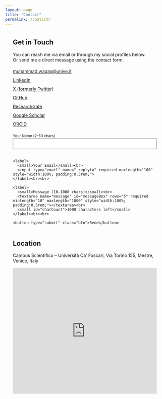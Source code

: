 ```yaml
---
layout: page
title: "Contact"
permalink: /contact/
---
```


<div style="display:flex; flex-wrap:wrap; gap:2rem; padding:1.5rem;">

  <!-- Left Column: Contact Info + Form -->
  <div style="flex:1; min-width:300px;">

  <h2 style="margin-top:0;">Get in Touch</h2>

  <p>
    You can reach me via email or through my social profiles below.<br>
    Or send me a direct message using the contact form.
  </p>

  <!-- Social Links with Icons -->
  <ul style="list-style:none; padding-left:0; line-height:2;">
    <li><i class="fas fa-envelope"></i> <a href="mailto:muhammad.waqas@unive.it">muhammad.waqas@unive.it</a></li>
    <li><i class="fab fa-linkedin"></i> <a href="https://www.linkedin.com/in/muhammad-waqas-swati-18a574152/">LinkedIn</a></li>
    <li><i class="fab fa-x-twitter"></i> <a href="https://twitter.com/Waqas1swati">X (formerly Twitter)</a></li>
    <li><i class="fab fa-github"></i> <a href="https://github.com/waqasswati">GitHub</a></li>
    <li><i class="fab fa-researchgate"></i> <a href="https://www.researchgate.net/profile/Muhammad-Waqas-63?ev=hdr_xprf">ResearchGate</a></li>
    <li><i class="ai ai-google-scholar"></i> <a href="https://scholar.google.com/citations?user=rCTdcLQAAAAJ&hl=en">Google Scholar</a></li>
    <li><i class="ai ai-orcid"></i> <a href="https://orcid.org/0000-0001-6489-2819">ORCID</a></li>
  </ul>

  <!-- Contact Form -->
  <form action="https://formspree.io/f/xpwjvqkd" method="POST" style="margin-top:1rem;">
    <label>
      <small>Your Name (2–50 chars)</small><br>
      <input type="text" name="name" required minlength="2" maxlength="50" style="width:100%; padding:0.5rem;">
    </label><br><br>

    <label>
      <small>Your Email</small><br>
      <input type="email" name="_replyto" required maxlength="100" style="width:100%; padding:0.5rem;">
    </label><br><br>

    <label>
      <small>Message (10–1000 chars)</small><br>
      <textarea name="message" id="messageBox" rows="5" required minlength="10" maxlength="1000" style="width:100%; padding:0.5rem;"></textarea><br>
      <small id="charCount">1000 characters left</small>
    </label><br><br>

    <button type="submit" class="btn">Send</button>
  </form>

  <!-- Live Counter Script -->
  <script>
    const messageBox = document.getElementById('messageBox');
    const charCount = document.getElementById('charCount');
    const maxLength = messageBox.maxLength;

    messageBox.addEventListener('input', () => {
      const remaining = maxLength - messageBox.value.length;
      charCount.textContent = `${remaining} characters left`;
    });
  </script>

  </div>

  <!-- Right Column: Map -->
  <div style="flex:1; min-width:300px;">

  <h2 style="margin-top:0;">Location</h2>

  <p>Campus Scientifico – Università Ca’ Foscari, Via Torino 155, Mestre, Venice, Italy</p>

<iframe 
  src="https://www.google.com/maps/embed?pb=!1m18!1m12!1m3!1d2780.327311233326!2d12.2513866!3d45.4785946!2m3!1f0!2f0!3f0!3m2!1i1024!2i768!4f13.1!3m3!1m2!1s0x477eb4045095388f%3A0x346370066b6d8e20!2sUniversit%C3%A0%20Ca%27%20Foscari%20Informatica!5e0!3m2!1sen!2sit!4v1694258300000!5m2!1sen!2sit" 
  width="100%" height="400" style="border:0;" 
  allowfullscreen="" loading="lazy" 
  referrerpolicy="no-referrer-when-downgrade">
</iframe>



  </div>

</div>
